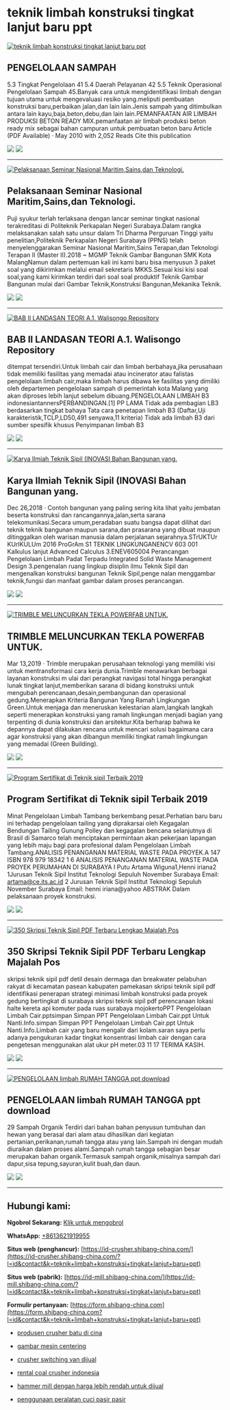 # teknik limbah konstruksi tingkat lanjut baru ppt

<a href="https://swt.shibang-china.com/?l=id&img&k=teknik+limbah+konstruksi+tingkat+lanjut+baru+ppt" target="_blank">![teknik limbah konstruksi tingkat lanjut baru ppt](http://static.shibang-china.com/all-800x300/580.jpg)</a>

## PENGELOLAAN SAMPAH
5.3 Tingkat Pengelolaan 41 5.4 Daerah Pelayanan 42 5.5 Teknik Operasional Pengelolaan Sampah 45.Banyak cara untuk mengidentifikasi limbah dengan tujuan utama untuk mengevaluasi resiko yang.meliputi pembuatan konstruksi baru,perbaikan jalan,dan lain lain.Jenis sampah yang ditimbulkan antara lain kayu,baja,beton,debu,dan lain lain.PEMANFAATAN AIR LIMBAH PRODUKSI BETON READY MIX.pemanfaatan air limbah produksi beton ready mix sebagai bahan campuran untuk pembuatan beton baru Article (PDF Available) · May 2010 with 2,052 Reads Cite this publication


<a href="https://whatsapp.shibangsoft.com/WhatsApp.php" target="_blank" title="WhatsApp">![](http://static.shibang-china.com/icon/whatsapp.png)</a> <a href="https://swt.shibang-china.com/?l=id&icon&k=teknik+limbah+konstruksi+tingkat+lanjut+baru+ppt" target="_blank">![](http://static.shibang-china.com/icon/chat-id.png)</a>

---

<a href="https://swt.shibang-china.com/?l=id&img&k=teknik+limbah+konstruksi+tingkat+lanjut+baru+ppt" target="_blank">![Pelaksanaan Seminar Nasional Maritim,Sains,dan Teknologi.](http://static.shibang-china.com/all-800x300/345.jpg)</a>

## Pelaksanaan Seminar Nasional Maritim,Sains,dan Teknologi.
Puji syukur terlah terlaksana dengan lancar seminar tingkat nasional terakreditasi di Politeknik Perkapalan Negeri Surabaya.Dalam rangka melaksanakan salah satu unsur dalam Tri Dharma Perguruan Tinggi yaitu penelitian,Politeknik Perkapalan Negeri Surabaya (PPNS) telah menyelenggarakan Seminar Nasional Maritim,Sains Terapan,dan Teknologi Terapan II (Master II).2018 ~ MGMP Teknik Gambar Bangunan SMK Kota MalangNamun dalam pertemuan kali ini kami baru bisa menyusun 3 paket soal yang dikirimkan melalui email sekretaris MKKS.Sesuai kisi kisi soal soal,yang kami kirimkan terdiri dari soal soal produktif Teknik Gambar Bangunan mulai dari Gambar Teknik,Konstruksi Bangunan,Mekanika Teknik.


<a href="https://whatsapp.shibangsoft.com/WhatsApp.php" target="_blank" title="WhatsApp">![](http://static.shibang-china.com/icon/whatsapp.png)</a> <a href="https://swt.shibang-china.com/?l=id&icon&k=teknik+limbah+konstruksi+tingkat+lanjut+baru+ppt" target="_blank">![](http://static.shibang-china.com/icon/chat-id.png)</a>

---

<a href="https://swt.shibang-china.com/?l=id&img&k=teknik+limbah+konstruksi+tingkat+lanjut+baru+ppt" target="_blank">![BAB II LANDASAN TEORI A.1. Walisongo Repository](http://static.shibang-china.com/all-800x300/1015.jpg)</a>

## BAB II LANDASAN TEORI A.1. Walisongo Repository
ditempat tersendiri.Untuk limbah cair dan limbah berbahaya,jika perusahaan tidak memiliki fasilitas yang memadai atau incinerator atau falistas pengelolaan limbah cair,maka limbah harus dibawa ke fasilitas yang dimiliki oleh departemen pengelolaan sampah di pemerintah kota Malang yang akan diproses lebih lanjut sebelum dibuang.PENGELOLAAN LIMBAH B3 indonesiantannersPERBANDINGAN.[1] PP LAMA Tidak ada pembagian LB3 berdasarkan tingkat bahaya Tata cara penetapan limbah B3 (Daftar,Uji karakteristik,TCLP,LD50,491 senyawa,11 kriteria) Tidak ada limbah B3 dari sumber spesifik khusus Penyimpanan limbah B3


<a href="https://whatsapp.shibangsoft.com/WhatsApp.php" target="_blank" title="WhatsApp">![](http://static.shibang-china.com/icon/whatsapp.png)</a> <a href="https://swt.shibang-china.com/?l=id&icon&k=teknik+limbah+konstruksi+tingkat+lanjut+baru+ppt" target="_blank">![](http://static.shibang-china.com/icon/chat-id.png)</a>

---

<a href="https://swt.shibang-china.com/?l=id&img&k=teknik+limbah+konstruksi+tingkat+lanjut+baru+ppt" target="_blank">![Karya Ilmiah Teknik Sipil (INOVASI Bahan Bangunan yang.](http://static.shibang-china.com/all-800x300/1104.jpg)</a>

## Karya Ilmiah Teknik Sipil (INOVASI Bahan Bangunan yang.
Dec 26,2018 · Contoh bangunan yang paling sering kita lihat yaitu jembatan beserta konstruksi dan rancangannya,jalan,serta sarana telekomunikasi.Secara umum,peradaban suatu bangsa dapat dilihat dari teknik teknik bangunan maupun sarana,dan prasarana yang dibuat maupun ditinggalkan oleh warisan manusia dalam perjalanan sejarahnya.STrUKTUr KUrIKULUm 2016 ProGrAm S1 TEKNIK LINGKUNGANENCV 603 001 Kalkulus lanjut Advanced Calculus 3.ENEV605004 Perancangan Pengelolaan Limbah Padat Terpadu Integrated Solid Waste Management Design 3.pengenalan ruang lingkup disiplin ilmu Teknik Sipil dan mengenalkan konstruksi bangunan Teknik Sipil,penge nalan menggambar teknik,fungsi dan manfaat gambar dalam proses perancangan.


<a href="https://whatsapp.shibangsoft.com/WhatsApp.php" target="_blank" title="WhatsApp">![](http://static.shibang-china.com/icon/whatsapp.png)</a> <a href="https://swt.shibang-china.com/?l=id&icon&k=teknik+limbah+konstruksi+tingkat+lanjut+baru+ppt" target="_blank">![](http://static.shibang-china.com/icon/chat-id.png)</a>

---

<a href="https://swt.shibang-china.com/?l=id&img&k=teknik+limbah+konstruksi+tingkat+lanjut+baru+ppt" target="_blank">![TRIMBLE MELUNCURKAN TEKLA POWERFAB UNTUK.](http://static.shibang-china.com/all-800x300/316.jpg)</a>

## TRIMBLE MELUNCURKAN TEKLA POWERFAB UNTUK.
Mar 13,2019 · Trimble merupakan perusahaan teknologi yang memiliki visi untuk mentransformasi cara kerja dunia.Trimble menawarkan berbagai layanan konstruksi m ulai dari perangkat navigasi total hingga perangkat lunak tingkat lanjut,memberikan sarana di bidang konstruksi untuk mengubah perencanaan,desain,pembangunan dan operasional gedung.Menerapkan Kriteria Bangunan Yang Ramah Lingkungan Green.Untuk menjaga dan meneruskan kelestarian alam,langkah langkah seperti menerapkan konstruksi yang ramah lingkungan menjadi bagian yang terpenting di dunia konstruksi dan arsitektur.Kita berharap bahwa ke depannya dapat dilakukan rencana untuk mencari solusi bagaimana cara agar konstruksi yang akan dibangun memiliki tingkat ramah lingkungan yang memadai (Green Building).


<a href="https://whatsapp.shibangsoft.com/WhatsApp.php" target="_blank" title="WhatsApp">![](http://static.shibang-china.com/icon/whatsapp.png)</a> <a href="https://swt.shibang-china.com/?l=id&icon&k=teknik+limbah+konstruksi+tingkat+lanjut+baru+ppt" target="_blank">![](http://static.shibang-china.com/icon/chat-id.png)</a>

---

<a href="https://swt.shibang-china.com/?l=id&img&k=teknik+limbah+konstruksi+tingkat+lanjut+baru+ppt" target="_blank">![Program Sertifikat di Teknik sipil Terbaik 2019](http://static.shibang-china.com/all-800x300/1467.jpg)</a>

## Program Sertifikat di Teknik sipil Terbaik 2019
Minat Pengelolaan Limbah Tambang berkembang pesat.Perhatian baru baru ini terhadap pengelolaan tailing yang diprakarsai oleh Kegagalan Bendungan Tailing Gunung Polley dan kegagalan bencana selanjutnya di Brasil di Samarco telah menciptakan permintaan akan pekerjaan lapangan yang lebih maju bagi para profesional dalam Pengelolaan Limbah Tambang.ANALISIS PENANGANAN MATERIAL WASTE PADA PROYEK.A 147 ISBN 978 979 18342 1 6 ANALISIS PENANGANAN MATERIAL WASTE PADA PROYEK PERUMAHAN DI SURABAYA I Putu Artama Wiguna1,Henni iriana2 1Jurusan Teknik Sipil Institut Teknologi Sepuluh November Surabaya Email: artama@ce.its.ac.id 2 Jurusan Teknik Sipil Institut Teknologi Sepuluh November Surabaya Email: henni iriana@yahoo ABSTRAK Dalam pelaksanaan proyek konstruksi.


<a href="https://whatsapp.shibangsoft.com/WhatsApp.php" target="_blank" title="WhatsApp">![](http://static.shibang-china.com/icon/whatsapp.png)</a> <a href="https://swt.shibang-china.com/?l=id&icon&k=teknik+limbah+konstruksi+tingkat+lanjut+baru+ppt" target="_blank">![](http://static.shibang-china.com/icon/chat-id.png)</a>

---

<a href="https://swt.shibang-china.com/?l=id&img&k=teknik+limbah+konstruksi+tingkat+lanjut+baru+ppt" target="_blank">![350 Skripsi Teknik Sipil PDF Terbaru Lengkap Majalah Pos](http://static.shibang-china.com/all-800x300/837.jpg)</a>

## 350 Skripsi Teknik Sipil PDF Terbaru Lengkap Majalah Pos
skripsi teknik sipil pdf detil desain dermaga dan breakwater pelabuhan rakyat di kecamatan pasean kabupaten pamekasan skripsi teknik sipil pdf identifikasi penerapan strategi minimasi limbah konstruksi pada proyek gedung bertingkat di surabaya skripsi teknik sipil pdf perencanaan lokasi halte kereta api komuter pada ruas surabaya mojokertoPPT Pengelolaan Limbah Cair.pptsimpan Simpan PPT Pengelolaan Limbah Cair.ppt Untuk Nanti.Info.simpan Simpan PPT Pengelolaan Limbah Cair.ppt Untuk Nanti.Info.Limbah cair yang baru mengalir dari kolam.saran saya perlu adanya pengukuran kadar tingkat konsentrasi limbah cair dengan cara pengetesan menggunakan alat ukur pH meter.03 11 17 TERIMA KASIH.


<a href="https://whatsapp.shibangsoft.com/WhatsApp.php" target="_blank" title="WhatsApp">![](http://static.shibang-china.com/icon/whatsapp.png)</a> <a href="https://swt.shibang-china.com/?l=id&icon&k=teknik+limbah+konstruksi+tingkat+lanjut+baru+ppt" target="_blank">![](http://static.shibang-china.com/icon/chat-id.png)</a>

---

<a href="https://swt.shibang-china.com/?l=id&img&k=teknik+limbah+konstruksi+tingkat+lanjut+baru+ppt" target="_blank">![PENGELOLAAN limbah RUMAH TANGGA ppt download](http://static.shibang-china.com/all-800x300/227.jpg)</a>

## PENGELOLAAN limbah RUMAH TANGGA ppt download
29 Sampah Organik Terdiri dari bahan bahan penyusun tumbuhan dan hewan yang berasal dari alam atau dihasilkan dari kegiatan pertanian,perikanan,rumah tangga atau yang lain.Sampah ini dengan mudah diuraikan dalam proses alami.Sampah rumah tangga sebagian besar merupakan bahan organik.Termasuk sampah organik,misalnya sampah dari dapur,sisa tepung,sayuran,kulit buah,dan daun.

<a href="https://whatsapp.shibangsoft.com/WhatsApp.php" target="_blank" title="WhatsApp">![](http://static.shibang-china.com/icon/whatsapp.png)</a> <a href="https://swt.shibang-china.com/?l=id&icon&k=teknik+limbah+konstruksi+tingkat+lanjut+baru+ppt" target="_blank">![](http://static.shibang-china.com/icon/chat-id.png)</a>

---
## Hubungi kami:

**Ngobrol Sekarang:** [Klik untuk mengobrol](https://swt.shibang-china.com?l=id&contact&k=teknik+limbah+konstruksi+tingkat+lanjut+baru+ppt)

**WhatsApp:**  [+8613621919955](https://whatsapp.shibangsoft.com/WhatsApp.php)

**Situs web (penghancur):** [https://id-crusher.shibang-china.com/](https://id-crusher.shibang-china.com/?l=id&contact&k=teknik+limbah+konstruksi+tingkat+lanjut+baru+ppt)

**Situs web (pabrik):** [https://id-mill.shibang-china.com/](https://id-mill.shibang-china.com/?l=id&contact&k=teknik+limbah+konstruksi+tingkat+lanjut+baru+ppt)

**Formulir pertanyaan:** [https://form.shibang-china.com](https://form.shibang-china.com?l=id&contact&k=teknik+limbah+konstruksi+tingkat+lanjut+baru+ppt)

* [produsen crusher batu di cina](../11/produsen%20crusher%20batu%20di%20cina.md)

* [gambar mesin centering](../15/gambar%20mesin%20centering.md)

* [crusher switching van dijual](../14/crusher%20switching%20van%20dijual.md)

* [rental coal crusher indonesia](../12/rental%20coal%20crusher%20indonesia.md)

* [hammer mill dengan harga lebih rendah untuk dijual](../14/hammer%20mill%20dengan%20harga%20lebih%20rendah%20untuk%20dijual.md)

* [penggunaan peralatan cuci pasir pasir](../11/penggunaan%20peralatan%20cuci%20pasir%20pasir.md)